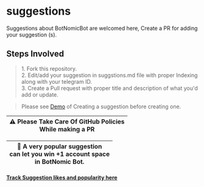 # suggestions
Suggestions about BotNomicBot are welcomed here, Create a PR for adding your suggestion (s).


## Steps Involved
<blockquote> 1. Fork this repository.
  <br> 2. Edit/add your suggestion in suggstions.md file with proper Indexing along with your telegram ID.
  <br> 3. Create a Pull request with proper title and description of what you'd add or update.
  </blockquote>
  
  > Please see [Demo](./demo.md) of Creating a suggestion before creating one.



  | ⚠️ Please Take Care Of GitHub Policies <br> While making a PR |
  | -- |
  
  
  
  | 📌 A very popular suggestion <br> can let you win +1 account space <br> in BotNomic Bot. |
  | -- |
  
  
  
  #### [Track Suggestion likes and popularity here](t.me/BotNomicLibrary)
